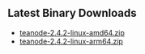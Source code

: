 ## Latest Binary Downloads

 * [teanode-2.4.2-linux-amd64.zip](https://eu-central-1.linodeobjects.com/teamin-dist/teanode-2.4.2-linux-amd64.zip)
 * [teanode-2.4.2-linux-arm64.zip](https://eu-central-1.linodeobjects.com/teamin-dist/teanode-2.4.2-linux-arm64.zip)
